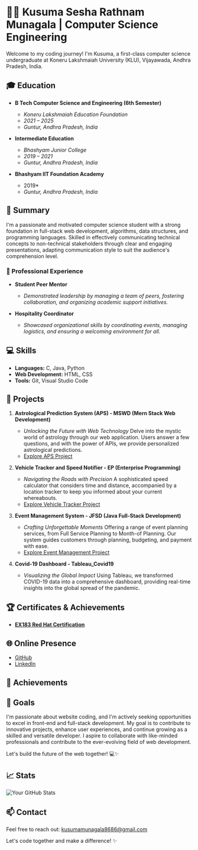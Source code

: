 # 👩‍💻 Kusuma Sesha Rathnam Munagala | Computer Science Engineering 

Welcome to my coding journey! I'm Kusuma, a first-class computer science undergraduate at Koneru Lakshmaiah University (KLU), Vijayawada, Andhra Pradesh, India.

## 🎓 Education

- **B Tech Computer Science and Engineering (6th Semester)**
  - *Koneru Lakshmaiah Education Foundation*
  - *2021 – 2025*
  - *Guntur, Andhra Pradesh, India*

- **Intermediate Education**
  - *Bhashyam Junior College*
  - *2019 – 2021*
  - *Guntur, Andhra Pradesh, India*

- **Bhashyam IIT Foundation Academy**
  -  2019*
  - *Guntur, Andhra Pradesh, India*

## 🚀 Summary

I'm a passionate and motivated computer science student with a strong foundation in full-stack web development, algorithms, data structures, and programming languages. Skilled in effectively communicating technical concepts to non-technical stakeholders through clear and engaging presentations, adapting communication style to suit the audience's comprehension level.

### 💼 Professional Experience

- **Student Peer Mentor**
  - *Demonstrated leadership by managing a team of peers, fostering collaboration, and organizing academic support initiatives.*

- **Hospitality Coordinator**
  - *Showcased organizational skills by coordinating events, managing logistics, and ensuring a welcoming environment for all.*

## 💻 Skills

- **Languages:** C, Java, Python
- **Web Development:** HTML, CSS
- **Tools:** Git, Visual Studio Code

## 📂 Projects

1. **Astrological Prediction System (APS) - MSWD (Mern Stack Web Development)**
   - *Unlocking the Future with Web Technology*
     Delve into the mystic world of astrology through our web application. Users answer a few questions, and with the power of APIs, we provide personalized astrological predictions.
   - [Explore APS Project](#)

2. **Vehicle Tracker and Speed Notifier - EP (Enterprise Programming)**
   - *Navigating the Roads with Precision*
     A sophisticated speed calculator that considers time and distance, accompanied by a location tracker to keep you informed about your current whereabouts.
   - [Explore Vehicle Tracker Project](#)

3. **Event Management System - JFSD (Java Full-Stack Development)**
   - *Crafting Unforgettable Moments*
     Offering a range of event planning services, from Full Service Planning to Month-of Planning. Our system guides customers through planning, budgeting, and payment with ease.
   - [Explore Event Management Project](#)

4. **Covid-19 Dashboard - Tableau_Covid19**
   - *Visualizing the Global Impact*
     Using Tableau, we transformed COVID-19 data into a comprehensive dashboard, providing real-time insights into the global spread of the pandemic.


## 🏆 Certificates & Achievements

- [**EX183 Red Hat Certification**](https://www.credly.com/badges/53c06e2d-1a3e-436b-b837-87f4c08799be/public_url)


## 🌐 Online Presence

- [GitHub](https://github.com/KUSUMAMUNAGALAe)
- [LinkedIn](https://www.linkedin.com/in/kusuma-munagala/)
<!--- [Portfolio Website](https://yourportfolio.com)-->

## 📜 Achievements

<!--- **Academic Excellence Award** - Recognized for outstanding performance in computer science courses.
- **Hackathon Winner** - Secured first place in the university-wide coding competition.
-->
## 🎯 Goals

I'm passionate about website coding, and I'm actively seeking opportunities to excel in front-end and full-stack development. My goal is to contribute to innovative projects, enhance user experiences, and continue growing as a skilled and versatile developer. I aspire to collaborate with like-minded professionals and contribute to the ever-evolving field of web development.

Let's build the future of the web together! 💻✨

## 📈 Stats

![Your GitHub Stats](https://github-readme-stats.vercel.app/api?username=yourusername&show_icons=true&theme=radical)

## 📫 Contact

Feel free to reach out: kusumamunagala8686@gmail.com 

Let's code together and make a difference! ✨
